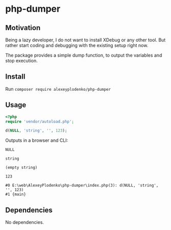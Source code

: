 # php-dumper

## Motivation

Being a lazy developer, I do not want to install XDebug or any other tool. But rather start coding and debugging with the existing setup right now.

The package provides a simple dump function, to output the variables and stop execution.


## Install

Run `composer require alexeyplodenko/php-dumper`

## Usage

```php
<?php
require 'vendor/autoload.php';

d(NULL, 'string', '', 123);
```

Outputs in a browser and CLI:

```
NULL

string

(empty string)

123

#0 E:\web\AlexeyPlodenko\php-dumper\index.php(3): d(NULL, 'string', '', 123)
#1 {main}
```

## Dependencies

No dependencies.
